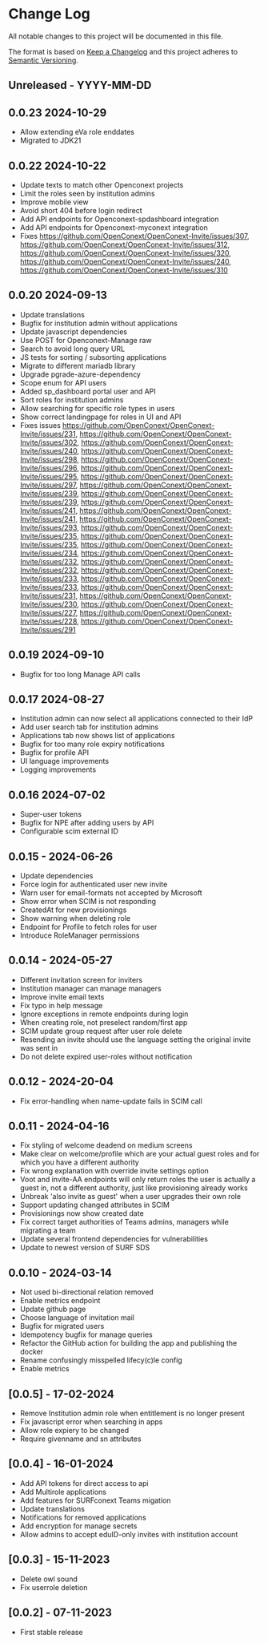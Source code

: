 
# Change Log

All notable changes to this project will be documented in this file.

The format is based on [Keep a Changelog](http://keepachangelog.com/)
and this project adheres to [Semantic Versioning](http://semver.org/).

## Unreleased - YYYY-MM-DD

## 0.0.23 2024-10-29

- Allow extending eVa role enddates
- Migrated to JDK21

## 0.0.22 2024-10-22

- Update texts to match other Openconext projects
- Limit the roles seen by institution admins
- Improve mobile view
- Avoid short 404 before login redirect
- Add API endpoints for Openconext-spdashboard integration
- Add API endpoints for Openconext-myconext integration
- Fixes https://github.com/OpenConext/OpenConext-Invite/issues/307,
https://github.com/OpenConext/OpenConext-Invite/issues/312,
https://github.com/OpenConext/OpenConext-Invite/issues/320,
https://github.com/OpenConext/OpenConext-Invite/issues/240,
https://github.com/OpenConext/OpenConext-Invite/issues/310

## 0.0.20 2024-09-13

- Update translations
- Bugfix for institution admin without applications
- Update javascript dependencies
- Use POST for Openconext-Manage raw
- Search to avoid long query URL
- JS tests for sorting / subsorting applications
- Migrate to different mariadb library
- Upgrade pgrade-azure-dependency
- Scope enum for API users
- Added sp_dashboard portal user and API
- Sort roles for institution admins
- Allow searching for specific role types in users
- Show correct landingpage for roles in UI and API
- Fixes issues https://github.com/OpenConext/OpenConext-Invite/issues/231,
https://github.com/OpenConext/OpenConext-Invite/issues/302,
https://github.com/OpenConext/OpenConext-Invite/issues/240,
https://github.com/OpenConext/OpenConext-Invite/issues/298,
https://github.com/OpenConext/OpenConext-Invite/issues/296,
https://github.com/OpenConext/OpenConext-Invite/issues/295,
https://github.com/OpenConext/OpenConext-Invite/issues/297,
https://github.com/OpenConext/OpenConext-Invite/issues/239,
https://github.com/OpenConext/OpenConext-Invite/issues/239,
https://github.com/OpenConext/OpenConext-Invite/issues/241,
https://github.com/OpenConext/OpenConext-Invite/issues/241,
https://github.com/OpenConext/OpenConext-Invite/issues/293,
https://github.com/OpenConext/OpenConext-Invite/issues/235,
https://github.com/OpenConext/OpenConext-Invite/issues/235,
https://github.com/OpenConext/OpenConext-Invite/issues/234,
https://github.com/OpenConext/OpenConext-Invite/issues/232,
https://github.com/OpenConext/OpenConext-Invite/issues/232,
https://github.com/OpenConext/OpenConext-Invite/issues/233,
https://github.com/OpenConext/OpenConext-Invite/issues/233,
https://github.com/OpenConext/OpenConext-Invite/issues/231,
https://github.com/OpenConext/OpenConext-Invite/issues/230,
https://github.com/OpenConext/OpenConext-Invite/issues/227,
https://github.com/OpenConext/OpenConext-Invite/issues/228,
https://github.com/OpenConext/OpenConext-Invite/issues/291

## 0.0.19 2024-09-10

- Bugfix for too long Manage API calls

## 0.0.17 2024-08-27

- Institution admin can now select all applications connected to their IdP
- Add user search tab for institution admins
- Applications tab now shows list of applications
- Bugfix for too many role expiry notifications
- Bugfix for profile API
- UI language improvements
- Logging improvements

## 0.0.16 2024-07-02

- Super-user tokens
- Bugfix for NPE after adding users by API
- Configurable scim external ID

## 0.0.15 - 2024-06-26

- Update dependencies
- Force login for authenticated user new invite
- Warn user for email-formats not accepted by Microsoft
- Show error when SCIM is not responding
- CreatedAt for new provisionings
- Show warning when deleting role
- Endpoint for Profile to fetch roles for user
- Introduce RoleManager permissions

## 0.0.14 - 2024-05-27

- Different invitation screen for inviters
- Institution manager can manage managers
- Improve invite email texts
- Fix typo in help message
- Ignore exceptions in remote endpoints during login
- When creating role, not preselect random/first app
- SCIM update group request after user role delete
- Resending an invite should use the language setting the original invite was sent in
- Do not delete expired user-roles without notification

## 0.0.12 - 2024-20-04

- Fix error-handling when name-update fails in SCIM call

## 0.0.11 - 2024-04-16

- Fix styling of welcome deadend on medium screens
- Make clear on welcome/profile which are your actual guest roles and for which you have a different authority
- Fix wrong explanation with override invite settings option
- Voot and invite-AA endpoints will only return roles the user is actually a guest in, not a different authority, just like provisioning already works
- Unbreak 'also invite as guest' when a user upgrades their own role
- Support updating changed attributes in SCIM
- Provisionings now show created date
- Fix correct target authorities of Teams admins, managers while migrating a team
- Update several frontend dependencies for vulnerabilities
- Update to newest version of SURF SDS

## 0.0.10 - 2024-03-14

- Not used bi-directional relation removed
- Enable metrics endpoint
- Update github page
- Choose language of invitation mail
- Bugfix for migrated users
- Idempotency bugfix for manage queries
- Refactor the GitHub action for building the app and publishing the docker
- Rename confusingly misspelled lifecy(c)le config
- Enable metrics

## [0.0.5] - 17-02-2024

- Remove Institution admin role when entitlement is no longer present
- Fix javascript error when searching in apps
- Allow role expiery to be changed
- Require givenname and sn attributes

## [0.0.4] - 16-01-2024

- Add API tokens for direct access to api
- Add Multirole applications
- Add features for SURFconext Teams migation
- Update translations
- Notifications for removed applications
- Add encryption for manage secrets
- Allow admins to accept eduID-only invites with institution account

## [0.0.3] - 15-11-2023

- Delete owl sound
- Fix userrole deletion

## [0.0.2] - 07-11-2023

- First stable release
